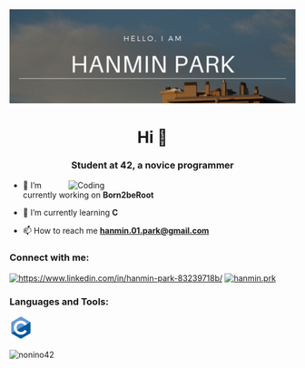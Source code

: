 <img src="https://github.com/Nonino42/Nonino42/blob/main/github_banner.jpeg" />
<h1 align="center">Hi 👋</h1>
<h3 align="center">Student at 42, a novice programmer</h3>
<img align="right" alt="Coding" width="400" src="https://media.tenor.com/cX92mi1p-NYAAAAd/coding-anime.gif">

- 🔭 I’m currently working on **Born2beRoot**

- 🌱 I’m currently learning **C**

- 📫 How to reach me **hanmin.01.park@gmail.com**

<h3 align="left">Connect with me:</h3>
<p align="left">
<a href="https://fr.linkedin.com/in/hanmin-park-83239718b/en?trk=people-guest_people_search-card" target="blank"><img align="center" src="https://raw.githubusercontent.com/rahuldkjain/github-profile-readme-generator/master/src/images/icons/Social/linked-in-alt.svg" alt="https://www.linkedin.com/in/hanmin-park-83239718b/" height="30" width="40" /></a>
<a href="https://instagram.com/hanmin.prk" target="blank"><img align="center" src="https://raw.githubusercontent.com/rahuldkjain/github-profile-readme-generator/master/src/images/icons/Social/instagram.svg" alt="hanmin.prk" height="30" width="40" /></a>
</p>

<h3 align="left">Languages and Tools:</h3>
<p align="left"> <a href="https://www.cprogramming.com/" target="_blank" rel="noreferrer"> <img src="https://raw.githubusercontent.com/devicons/devicon/master/icons/c/c-original.svg" alt="c" width="40" height="40"/> </a> </p>

<p><img align="center" src="https://github-readme-streak-stats.herokuapp.com/?user=nonino42&" alt="nonino42" /></p>
